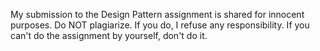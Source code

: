 My submission to the Design Pattern assignment is shared for innocent purposes. Do NOT plagiarize. If you do, I refuse any responsibility. If you can't do the assignment by yourself, don't do it.
